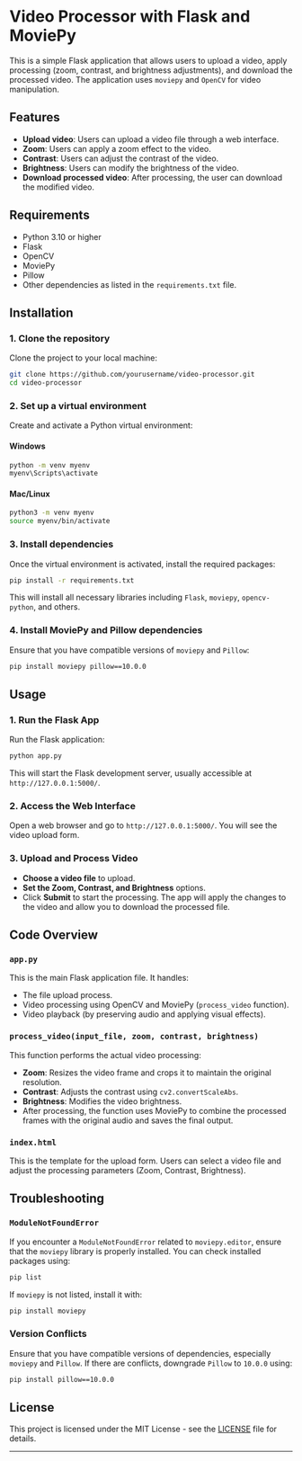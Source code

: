 # Video Processor with Flask and MoviePy

This is a simple Flask application that allows users to upload a video, apply processing (zoom, contrast, and brightness adjustments), and download the processed video. The application uses `moviepy` and `OpenCV` for video manipulation.

## Features

- **Upload video**: Users can upload a video file through a web interface.
- **Zoom**: Users can apply a zoom effect to the video.
- **Contrast**: Users can adjust the contrast of the video.
- **Brightness**: Users can modify the brightness of the video.
- **Download processed video**: After processing, the user can download the modified video.

## Requirements

- Python 3.10 or higher
- Flask
- OpenCV
- MoviePy
- Pillow
- Other dependencies as listed in the `requirements.txt` file.

## Installation

### 1. Clone the repository
Clone the project to your local machine:

```bash
git clone https://github.com/yourusername/video-processor.git
cd video-processor
```

### 2. Set up a virtual environment
Create and activate a Python virtual environment:

#### Windows
```bash
python -m venv myenv
myenv\Scripts\activate
```

#### Mac/Linux
```bash
python3 -m venv myenv
source myenv/bin/activate
```

### 3. Install dependencies
Once the virtual environment is activated, install the required packages:

```bash
pip install -r requirements.txt
```

This will install all necessary libraries including `Flask`, `moviepy`, `opencv-python`, and others.

### 4. Install MoviePy and Pillow dependencies
Ensure that you have compatible versions of `moviepy` and `Pillow`:

```bash
pip install moviepy pillow==10.0.0
```

## Usage

### 1. Run the Flask App
Run the Flask application:

```bash
python app.py
```

This will start the Flask development server, usually accessible at `http://127.0.0.1:5000/`.

### 2. Access the Web Interface
Open a web browser and go to `http://127.0.0.1:5000/`. You will see the video upload form.

### 3. Upload and Process Video
- **Choose a video file** to upload.
- **Set the Zoom, Contrast, and Brightness** options.
- Click **Submit** to start the processing. The app will apply the changes to the video and allow you to download the processed file.

## Code Overview

### `app.py`

This is the main Flask application file. It handles:
- The file upload process.
- Video processing using OpenCV and MoviePy (`process_video` function).
- Video playback (by preserving audio and applying visual effects).

### `process_video(input_file, zoom, contrast, brightness)`
This function performs the actual video processing:
- **Zoom**: Resizes the video frame and crops it to maintain the original resolution.
- **Contrast**: Adjusts the contrast using `cv2.convertScaleAbs`.
- **Brightness**: Modifies the video brightness.
- After processing, the function uses MoviePy to combine the processed frames with the original audio and saves the final output.

### `index.html`
This is the template for the upload form. Users can select a video file and adjust the processing parameters (Zoom, Contrast, Brightness).

## Troubleshooting

### `ModuleNotFoundError`
If you encounter a `ModuleNotFoundError` related to `moviepy.editor`, ensure that the `moviepy` library is properly installed. You can check installed packages using:

```bash
pip list
```

If `moviepy` is not listed, install it with:

```bash
pip install moviepy
```

### Version Conflicts
Ensure that you have compatible versions of dependencies, especially `moviepy` and `Pillow`. If there are conflicts, downgrade `Pillow` to `10.0.0` using:

```bash
pip install pillow==10.0.0
```

## License

This project is licensed under the MIT License - see the [LICENSE](LICENSE) file for details.

---
